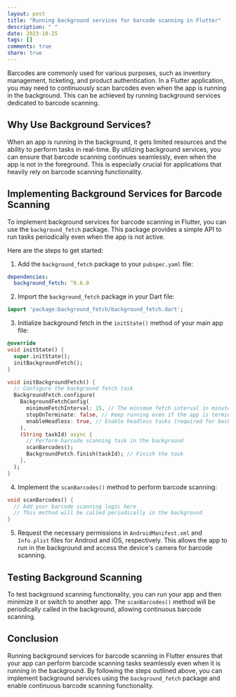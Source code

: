 ```yaml
---
layout: post
title: "Running background services for barcode scanning in Flutter"
description: " "
date: 2023-10-25
tags: []
comments: true
share: true
---
```


Barcodes are commonly used for various purposes, such as inventory management, ticketing, and product authentication. In a Flutter application, you may need to continuously scan barcodes even when the app is running in the background. This can be achieved by running background services dedicated to barcode scanning.

## Why Use Background Services?

When an app is running in the background, it gets limited resources and the ability to perform tasks in real-time. By utilizing background services, you can ensure that barcode scanning continues seamlessly, even when the app is not in the foreground. This is especially crucial for applications that heavily rely on barcode scanning functionality.

## Implementing Background Services for Barcode Scanning

To implement background services for barcode scanning in Flutter, you can use the `background_fetch` package. This package provides a simple API to run tasks periodically even when the app is not active.

Here are the steps to get started:

1. Add the `background_fetch` package to your `pubspec.yaml` file:

```yaml
dependencies:
  background_fetch: ^0.6.0
```

2. Import the `background_fetch` package in your Dart file:

```dart
import 'package:background_fetch/background_fetch.dart';
```

3. Initialize background fetch in the `initState()` method of your main app file:

```dart
@override
void initState() {
  super.initState();
  initBackgroundFetch();
}

void initBackgroundFetch() {
  // Configure the background fetch task
  BackgroundFetch.configure(
    BackgroundFetchConfig(
      minimumFetchInterval: 15, // The minimum fetch interval in minutes
      stopOnTerminate: false, // Keep running even if the app is terminated
      enableHeadless: true, // Enable headless tasks (required for background scanning)
    ),
    (String taskId) async {
      // Perform barcode scanning task in the background
      scanBarcodes();
      BackgroundFetch.finish(taskId); // Finish the task
    },
  );
}
```

4. Implement the `scanBarcodes()` method to perform barcode scanning:

```dart
void scanBarcodes() {
  // Add your barcode scanning logic here
  // This method will be called periodically in the background
}
```

5. Request the necessary permissions in `AndroidManifest.xml` and `Info.plist` files for Android and iOS, respectively. This allows the app to run in the background and access the device's camera for barcode scanning.

## Testing Background Scanning

To test background scanning functionality, you can run your app and then minimize it or switch to another app. The `scanBarcodes()` method will be periodically called in the background, allowing continuous barcode scanning.

## Conclusion

Running background services for barcode scanning in Flutter ensures that your app can perform barcode scanning tasks seamlessly even when it is running in the background. By following the steps outlined above, you can implement background services using the `background_fetch` package and enable continuous barcode scanning functionality.
